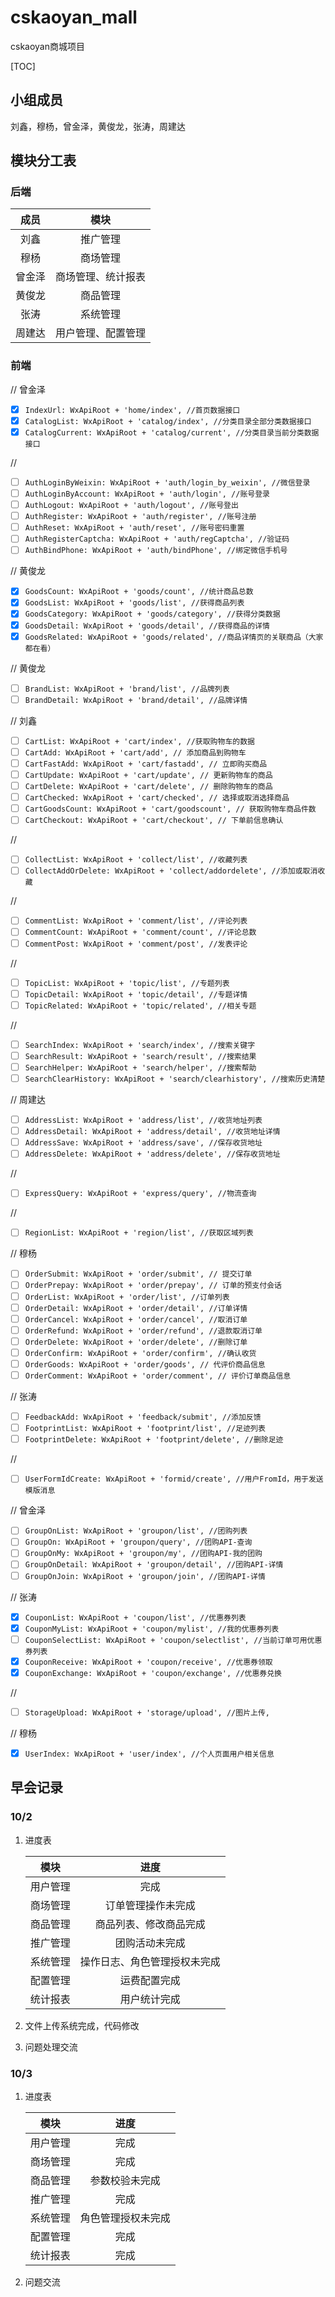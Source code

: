 # cskaoyan_mall
cskaoyan商城项目

[TOC]

## 小组成员

刘鑫，穆杨，曾金泽，黄俊龙，张涛，周建达

## 模块分工表

### 后端

|  成员  |        模块        |
| :----: | :----------------: |
|  刘鑫  |      推广管理      |
|  穆杨  |      商场管理      |
| 曾金泽 | 商场管理、统计报表 |
| 黄俊龙 |      商品管理      |
|  张涛  |      系统管理      |
| 周建达 | 用户管理、配置管理 |

### 前端

// 曾金泽
- [x] ```IndexUrl: WxApiRoot + 'home/index', //首页数据接口```
- [x] ```CatalogList: WxApiRoot + 'catalog/index', //分类目录全部分类数据接口```
- [x] ```CatalogCurrent: WxApiRoot + 'catalog/current', //分类目录当前分类数据接口```

// 
- [ ] ```AuthLoginByWeixin: WxApiRoot + 'auth/login_by_weixin', //微信登录```
- [ ] ```AuthLoginByAccount: WxApiRoot + 'auth/login', //账号登录```
- [ ] ```AuthLogout: WxApiRoot + 'auth/logout', //账号登出```
- [ ] ```AuthRegister: WxApiRoot + 'auth/register', //账号注册```
- [ ] ```AuthReset: WxApiRoot + 'auth/reset', //账号密码重置```
- [ ] ```AuthRegisterCaptcha: WxApiRoot + 'auth/regCaptcha', //验证码```
- [ ] ```AuthBindPhone: WxApiRoot + 'auth/bindPhone', //绑定微信手机号```

// 黄俊龙
- [x] ```GoodsCount: WxApiRoot + 'goods/count', //统计商品总数```
- [x] ```GoodsList: WxApiRoot + 'goods/list', //获得商品列表```
- [x] ```GoodsCategory: WxApiRoot + 'goods/category', //获得分类数据```
- [x] ```GoodsDetail: WxApiRoot + 'goods/detail', //获得商品的详情```
- [x] ```GoodsRelated: WxApiRoot + 'goods/related', //商品详情页的关联商品（大家都在看）```

// 黄俊龙
- [ ] ```BrandList: WxApiRoot + 'brand/list', //品牌列表```
- [ ] ```BrandDetail: WxApiRoot + 'brand/detail', //品牌详情```

// 刘鑫
- [ ] ```CartList: WxApiRoot + 'cart/index', //获取购物车的数据```
- [ ] ```CartAdd: WxApiRoot + 'cart/add', // 添加商品到购物车```
- [ ] ```CartFastAdd: WxApiRoot + 'cart/fastadd', // 立即购买商品```
- [ ] ```CartUpdate: WxApiRoot + 'cart/update', // 更新购物车的商品```
- [ ] ```CartDelete: WxApiRoot + 'cart/delete', // 删除购物车的商品```
- [ ] ```CartChecked: WxApiRoot + 'cart/checked', // 选择或取消选择商品```
- [ ] ```CartGoodsCount: WxApiRoot + 'cart/goodscount', // 获取购物车商品件数```
- [ ] ```CartCheckout: WxApiRoot + 'cart/checkout', // 下单前信息确认```

//
- [ ] ```CollectList: WxApiRoot + 'collect/list', //收藏列表```
- [ ] ```CollectAddOrDelete: WxApiRoot + 'collect/addordelete', //添加或取消收藏```

//
- [ ] ```CommentList: WxApiRoot + 'comment/list', //评论列表```
- [ ] ```CommentCount: WxApiRoot + 'comment/count', //评论总数```
- [ ] ```CommentPost: WxApiRoot + 'comment/post', //发表评论```

//
- [ ] ```TopicList: WxApiRoot + 'topic/list', //专题列表```
- [ ] ```TopicDetail: WxApiRoot + 'topic/detail', //专题详情```
- [ ] ```TopicRelated: WxApiRoot + 'topic/related', //相关专题```

//
- [ ] ```SearchIndex: WxApiRoot + 'search/index', //搜索关键字```
- [ ] ```SearchResult: WxApiRoot + 'search/result', //搜索结果```
- [ ] ```SearchHelper: WxApiRoot + 'search/helper', //搜索帮助```
- [ ] ```SearchClearHistory: WxApiRoot + 'search/clearhistory', //搜索历史清楚```

// 周建达
- [ ] ```AddressList: WxApiRoot + 'address/list', //收货地址列表```
- [ ] ```AddressDetail: WxApiRoot + 'address/detail', //收货地址详情```
- [ ] ```AddressSave: WxApiRoot + 'address/save', //保存收货地址```
- [ ] ```AddressDelete: WxApiRoot + 'address/delete', //保存收货地址```

//
- [ ] ```ExpressQuery: WxApiRoot + 'express/query', //物流查询```

//
- [ ] ```RegionList: WxApiRoot + 'region/list', //获取区域列表```

// 穆杨
- [ ] ```OrderSubmit: WxApiRoot + 'order/submit', // 提交订单```
- [ ] ```OrderPrepay: WxApiRoot + 'order/prepay', // 订单的预支付会话```
- [ ] ```OrderList: WxApiRoot + 'order/list', //订单列表```
- [ ] ```OrderDetail: WxApiRoot + 'order/detail', //订单详情```
- [ ] ```OrderCancel: WxApiRoot + 'order/cancel', //取消订单```
- [ ] ```OrderRefund: WxApiRoot + 'order/refund', //退款取消订单```
- [ ] ```OrderDelete: WxApiRoot + 'order/delete', //删除订单```
- [ ] ```OrderConfirm: WxApiRoot + 'order/confirm', //确认收货```
- [ ] ```OrderGoods: WxApiRoot + 'order/goods', // 代评价商品信息```
- [ ] ```OrderComment: WxApiRoot + 'order/comment', // 评价订单商品信息```

// 张涛
- [ ] ```FeedbackAdd: WxApiRoot + 'feedback/submit', //添加反馈```
- [ ] ```FootprintList: WxApiRoot + 'footprint/list', //足迹列表```
- [ ] ```FootprintDelete: WxApiRoot + 'footprint/delete', //删除足迹```

//
- [ ] ```UserFormIdCreate: WxApiRoot + 'formid/create', //用户FromId，用于发送模版消息```

// 曾金泽
- [ ] ```GroupOnList: WxApiRoot + 'groupon/list', //团购列表```
- [ ] ```GroupOn: WxApiRoot + 'groupon/query', //团购API-查询```
- [ ] ```GroupOnMy: WxApiRoot + 'groupon/my', //团购API-我的团购```
- [ ] ```GroupOnDetail: WxApiRoot + 'groupon/detail', //团购API-详情```
- [ ] ```GroupOnJoin: WxApiRoot + 'groupon/join', //团购API-详情```

// 张涛
- [x] ```CouponList: WxApiRoot + 'coupon/list', //优惠券列表```
- [x] ```CouponMyList: WxApiRoot + 'coupon/mylist', //我的优惠券列表```
- [ ] ```CouponSelectList: WxApiRoot + 'coupon/selectlist', //当前订单可用优惠券列表```
- [x] ```CouponReceive: WxApiRoot + 'coupon/receive', //优惠券领取```
- [x] ```CouponExchange: WxApiRoot + 'coupon/exchange', //优惠券兑换```

//
- [ ] ```StorageUpload: WxApiRoot + 'storage/upload', //图片上传,```

// 穆杨
- [x] ```UserIndex: WxApiRoot + 'user/index', //个人页面用户相关信息```

## 早会记录

### 10/2

1. 进度表

   |   模块   |             进度             |
   | :------: | :--------------------------: |
   | 用户管理 |             完成             |
   | 商场管理 |      订单管理操作未完成      |
   | 商品管理 |    商品列表、修改商品完成    |
   | 推广管理 |        团购活动未完成        |
   | 系统管理 | 操作日志、角色管理授权未完成 |
   | 配置管理 |         运费配置完成         |
   | 统计报表 |         用户统计完成         |

2. 文件上传系统完成，代码修改

3. 问题处理交流

### 10/3

1. 进度表

   |   模块   |        进度        |
   | :------: | :----------------: |
   | 用户管理 |        完成        |
   | 商场管理 |        完成        |
   | 商品管理 |   参数校验未完成   |
   | 推广管理 |        完成        |
   | 系统管理 | 角色管理授权未完成 |
   | 配置管理 |        完成        |
   | 统计报表 |        完成        |

2. 问题交流

